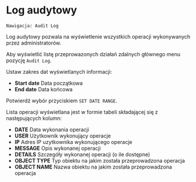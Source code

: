 # Log audytowy

```text
Nawigacja: Audit Log
```

Log audytowy pozwala na wyświetlenie wszystkich operacji wykonywanych przez administratorów.

Aby wyświetlić listę przeprowazonych działań zdalnych głównego menu pozycję `Audit Log`.

Ustaw zakres dat wyświetlanych informacji:

* **Start date** Data początkowa
* **End date** Data końcowa

Potwierdź wybór przyciskiem `SET DATE RANGE`.

Lista operacji wyświetlana jest w formie tabeli składającej się z następujących kolumn:

* **DATE** Data wykonania operacji
* **USER** Użytkownik wykonujący operacje
* **IP** Adres IP uzytkownika wykonującego operacje
* **MESSAGE** Opis wykonanej operacji
* **DETAILS** Szczegóły wykonanej operacji \(o ile dostępne\)
* **OBJECT TYPE** Typ obiektu na jakim została przeprowadzona operacja
* **OBJECT NAME** Nazwa obiektu na jakim została przeprowadzona operacja

